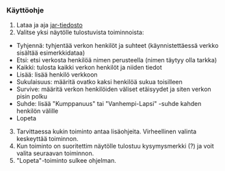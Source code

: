 ### Käyttöohje

1. Lataa ja aja [jar-tiedosto](../tiralabra.jar)
2. Valitse yksi näytölle tulostuvista toiminnoista:
  - Tyhjennä: tyhjentää verkon henkilöt ja suhteet (käynnistettäessä verkko sisältää esimerkkidataa)
  - Etsi: etsi verkosta henkilöä nimen perusteella (nimen täytyy olla tarkka)
  - Kaikki: tulosta kaikki verkon henkilöt ja niiden tiedot
  - Lisää: lisää henkilö verkkoon
  - Sukulaisuus: määritä ovatko kaksi henkilöä sukua toisilleen
  - Survive: määritä verkon henkilöiden väliset etäisyydet ja siten verkon pisin polku 
  - Suhde: lisää "Kumppanuus" tai "Vanhempi-Lapsi" -suhde kahden henkilön välille
  - Lopeta
3. Tarvittaessa kukin toiminto antaa lisäohjeita. Virheellinen valinta keskeyttää toiminnon.
4. Kun toiminto on suoritettim näytölle tulostuu kysymysmerkki (?) ja voit valita seuraavan toiminnon.
5. "Lopeta"-toiminto sulkee ohjelman.
